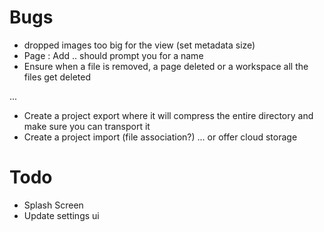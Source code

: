 # Bugs
- dropped images too big for the view (set metadata size)
- Page : Add .. should prompt you for a name
- Ensure when a file is removed, a page deleted or a workspace all the files get deleted

...
- Create a project export where it will compress the entire directory and make sure you can transport it
- Create a project import (file association?)
... or offer cloud storage


# Todo
- Splash Screen
- Update settings ui
